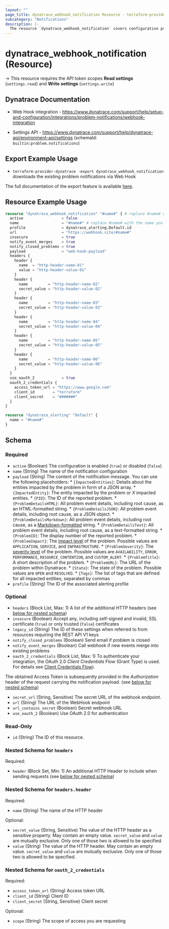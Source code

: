 ```yaml
---
layout: ""
page_title: dynatrace_webhook_notification Resource - terraform-provider-dynatrace"
subcategory: "Notifications"
description: |-
  The resource `dynatrace_webhook_notification` covers configuration problem notifications sent via Web Hook
---
```


# dynatrace_webhook_notification (Resource)

-> This resource requires the API token scopes **Read settings** (`settings.read`) and **Write settings** (`settings.write`)

## Dynatrace Documentation

- Web Hook integration - https://www.dynatrace.com/support/help/setup-and-configuration/integrations/problem-notifications/webhook-integration

- Settings API - https://www.dynatrace.com/support/help/dynatrace-api/environment-api/settings (schemaId: `builtin:problem.notifications`)

## Export Example Usage

- `terraform-provider-dynatrace -export dynatrace_webhook_notification` downloads the existing problem notifications via Web Hook

The full documentation of the export feature is available [here](https://dt-url.net/h203qmc).

## Resource Example Usage

```terraform
resource "dynatrace_webhook_notification" "#name#" { # replace #name# with the name you would like your resource be known within your Terraform Module
  active                 = false
  name                   = "#name#" # replace #name# with the name you would like your entry to be displayed within the Dynatrace Web UI
  profile                = dynatrace_alerting.Default.id
  url                    = "https://webhook.site/#name#"
  insecure               = true
  notify_event_merges    = true
  notify_closed_problems = true
  payload                = "web-hook-payload"
  headers {
    header {
      name  = "http-header-name-01"
      value = "http-header-value-01"
    }
    header {
      name         = "http-header-name-02"
      secret_value = "http-header-value-02"
    }
    header {
      name         = "http-header-name-03"
      secret_value = "http-header-value-03"
    }
    header {
      name         = "http-header-name-04"
      secret_value = "http-header-value-04"
    }
    header {
      name         = "http-header-name-05"
      secret_value = "http-header-value-05"
    }
    header {
      name         = "http-header-name-06"
      secret_value = "http-header-value-06"
    }
  }
  use_oauth_2            = true
  oauth_2_credentials {
    access_token_url = "https://www.google.com"
    client_id        = "terraform"
    client_secret    = "#######"
  }
}

resource "dynatrace_alerting" "Default" {
  name = "#name#"
}
```

<!-- schema generated by tfplugindocs -->
## Schema

### Required

- `active` (Boolean) The configuration is enabled (`true`) or disabled (`false`)
- `name` (String) The name of the notification configuration
- `payload` (String) The content of the notification message. You can use the following placeholders:  * `{ImpactedEntities}`: Details about the entities impacted by the problem in form of a JSON array.  * `{ImpactedEntity}`: The entity impacted by the problem or *X* impacted entities.  * `{PID}`: The ID of the reported problem.  * `{ProblemDetailsHTML}`: All problem event details, including root cause, as an HTML-formatted string.  * `{ProblemDetailsJSON}`: All problem event details, including root cause, as a JSON object.  * `{ProblemDetailsMarkdown}`: All problem event details, including root cause, as a [Markdown-formatted](https://www.markdownguide.org/cheat-sheet/) string.  * `{ProblemDetailsText}`: All problem event details, including root cause, as a text-formatted string.  * `{ProblemID}`: The display number of the reported problem.  * `{ProblemImpact}`: The [impact level](https://www.dynatrace.com/support/help/shortlink/impact-analysis) of the problem. Possible values are `APPLICATION`, `SERVICE`, and `INFRASTRUCTURE`.  * `{ProblemSeverity}`: The [severity level](https://www.dynatrace.com/support/help/shortlink/event-types) of the problem. Possible values are `AVAILABILITY`, `ERROR`, `PERFORMANCE`, `RESOURCE_CONTENTION`, and `CUSTOM_ALERT`.  * `{ProblemTitle}`: A short description of the problem.  * `{ProblemURL}`: The URL of the problem within Dynatrace.  * `{State}`: The state of the problem. Possible values are `OPEN` and `RESOLVED`.  * `{Tags}`: The list of tags that are defined for all impacted entities, separated by commas
- `profile` (String) The ID of the associated alerting profile

### Optional

- `headers` (Block List, Max: 1) A list of the additional HTTP headers (see [below for nested schema](#nestedblock--headers))
- `insecure` (Boolean) Accept any, including self-signed and invalid, SSL certificate (`true`) or only trusted (`false`) certificates
- `legacy_id` (String) The ID of these settings when referred to from resources requiring the REST API V1 keys
- `notify_closed_problems` (Boolean) Send email if problem is closed
- `notify_event_merges` (Boolean) Call webhook if new events merge into existing problems
- `oauth_2_credentials` (Block List, Max: 1) To authenticate your integration, the OAuth 2.0 *Client Credentials* Flow (Grant Type) is used. For details see [Client Credentials Flow](https://dt-url.net/ym22wsm)).

The obtained Access Token is subsequently provided in the *Authorization* header of the request carrying the notification payload. (see [below for nested schema](#nestedblock--oauth_2_credentials))
- `secret_url` (String, Sensitive) The secret URL of the webhook endpoint.
- `url` (String) The URL of the WebHook endpoint
- `url_contains_secret` (Boolean) Secret webhook URL
- `use_oauth_2` (Boolean) Use OAuth 2.0 for authentication

### Read-Only

- `id` (String) The ID of this resource.

<a id="nestedblock--headers"></a>
### Nested Schema for `headers`

Required:

- `header` (Block Set, Min: 1) An additional HTTP Header to include when sending requests (see [below for nested schema](#nestedblock--headers--header))

<a id="nestedblock--headers--header"></a>
### Nested Schema for `headers.header`

Required:

- `name` (String) The name of the HTTP header

Optional:

- `secret_value` (String, Sensitive) The value of the HTTP header as a sensitive property. May contain an empty value. `secret_value` and `value` are mutually exclusive. Only one of those two is allowed to be specified.
- `value` (String) The value of the HTTP header. May contain an empty value. `secret_value` and `value` are mutually exclusive. Only one of those two is allowed to be specified.



<a id="nestedblock--oauth_2_credentials"></a>
### Nested Schema for `oauth_2_credentials`

Required:

- `access_token_url` (String) Access token URL
- `client_id` (String) Client ID
- `client_secret` (String, Sensitive) Client secret

Optional:

- `scope` (String) The scope of access you are requesting
 